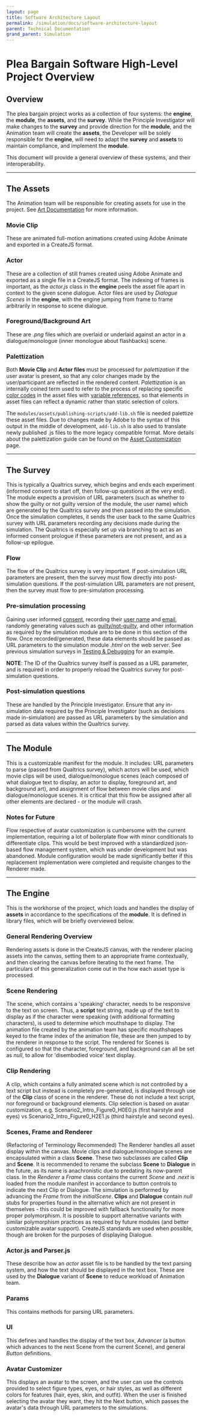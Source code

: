```yaml
---
layout: page
title: Software Architecture Layout
permalink: /simulation/docs/software-architecture-layout
parent: Technical Documentation
grand_parent: Simulation
---
```

# **Plea Bargain Software High-Level Project Overview**

## Overview
The plea bargain project works as a collection of four systems: the **engine**, the **module**, the **assets**, and the **survey**. While the Principle Investigator will make changes to the **survey** and provide direction for the **module**, and the Animation team will create the **assets**, the Developer will be solely responsible for the **engine**, will need to adapt the **survey** and **assets** to maintain compliance, and implement the **module**.

This document will provide a general overview of these systems, and their interoperability.

***

## The Assets
The Animation team will be responsible for creating assets for use in the project. See [Art Documentation](/simulation/docs/art-documentation) for more information.

### Movie Clip
These are animated full-motion animations created using Adobe Animate and exported in a CreateJS format.

### Actor
These are a collection of still frames created using Adobe Animate and exported as a single file in a CreateJS format. The indexing of frames is important, as the *actor.js* class in the **engine** peels the asset file apart in context to the given scene dialogue. Actor files are used by *Dialogue Scenes* in the **engine**, with the engine jumping from frame to frame arbitrarily in response to scene dialogue.

### Foreground/Background Art
These are *.png* files which are overlaid or underlaid against an actor in a dialogue/monologue (inner monologue about flashbacks) scene.

### Palettization
Both **Movie Clip** and **Actor files** must be processed for *palettization* if the user avatar is present, so that any color changes made by the user/participant are reflected in the rendered content. *Palettization* is an internally coined term used to refer to the process of replacing specific <u>color codes</u> in the asset files with <u>variable references</u>, so that elements in asset files can reflect a dynamic rather than static selection of colors.

The `modules/assets/publishing-scripts/add-lib.sh` file is needed palettize these asset files. Due to changes made by Adobe to the syntax of this output in the middle of development, `add-lib.sh` is also used to translate newly published .js files to the more legacy compatible format. More details about the palettization guide can be found on the [Asset Customization](/simulation/docs/asset-customization) page.

***

## The Survey
This is typically a Qualtrics survey, which begins and ends each experiment (informed consent to start off, then follow-up questions at the very end). The module expects a provision of URL parameters (such as whether to show the guilty or not guilty version of the module, the user name) which are generated by the Qualtrics survey and then passed into the simulation. Once the simulation completes, it sends the user back to the same Qualtrics survey with URL parameters recording any decisions made during the simulation. The Qualtrics is especially set up via branching to act as an informed consent prologue if these parameters are not present, and as a follow-up epilogue.

### Flow
The flow of the Qualtrics survey is very important. If post-simulation URL parameters are present, then the survey must flow directly into post-simulation questions. If the post-simulation URL parameters are not present, then the survey must flow to pre-simulation processing.

### Pre-simulation processing
Gaining user informed <u>consent</u>, recording their <u>user name</u> and <u>email</u>, randomly generating values such as <u>guilty/not-guilty</u>, and other information as required by the simulation module are to be done in this section of the flow. Once recorded/generated, these data elements should be passed as URL parameters to the simulation module *.html* on the web server. See previous simulation surveys in [Testing & Debugging](/simulation/docs/testing-and-debugging) for an example.

**NOTE**: The ID of the Qualtrics survey itself is passed as a URL parameter, and is required in order to properly reload the Qualtrics survey for post-simulation questions.

### Post-simulation questions
These are handled by the Principle Investigator. Ensure that any in-simulation data required by the Principle Investigator (such as decisions made in-simulation) are passed as URL parameters by the simulation and parsed as data values within the Qualtrics survey.

***

## The Module
This is a customizable manifest for the module. It includes: URL parameters to parse (passed from Qualtrics survey), which actors will be used, which movie clips will be used, dialogue/monologue scenes (each composed of what dialogue text to display, an actor to display, foreground art, and background art), and assignment of flow between movie clips and dialogue/monologue scenes. It is critical that this flow be assigned after all other elements are declared - or the module will crash.

### Notes for Future
Flow respective of avatar customization is cumbersome with the current implementation, requiring a lot of boilerplate flow with minor conditionals to differentiate clips. This would be best improved with a standardized json-based flow management system, which was under development but was abandoned. Module configuration would be made significantly better if this replacement implementation were completed and requisite changes to the Renderer made.

***

## The Engine
This is the workhorse of the project, which loads and handles the display of **assets** in accordance to the specifications of the **module**. It is defined in library files, which will be briefly overviewed below.

### General Rendering Overview
Rendering assets is done in the CreateJS canvas, with the renderer placing assets into the canvas, setting them to an appropriate frame contextually, and then clearing the canvas before iterating to the next frame. The particulars of this generalization come out in the how each asset type is processed.

### Scene Rendering
The scene, which contains a 'speaking' character, needs to be responsive to the text on screen. Thus, a **script** text string, made up of the text to display as if the character were speaking (with additional formatting characters), is used to determine which mouthshape to display. The animation file created by the animation team has specific mouthshapes keyed to the frame index of the animation file, these are then jumped to by the renderer in response to the script. The rendered for Scenes is configured so that the character, foreground, and background can all be set as *null*, to allow for 'disembodied voice' text display.

### Clip Rendering

A clip, which contains a fully animated scene which is not controlled by a text script but instead is completely pre-generated, is displayed through use of the **Clip** class of scene in the renderer. These do not include a text script, nor foreground or background elements. Clip selection is based on avatar customization, e.g. Scenario2_Intro_Figure0_H0E0.js (first hairstyle and eyes) vs Scenario2_Intro_Figure0_H2E1.js (third hairstyle and second eyes).

### Scenes, Frame and Renderer
(Refactoring of Terminology Recommended) The Renderer handles all asset display within the canvas. Movie clips and dialogue/monologue scenes are encapsulated within a class **Scene**. These two subclasses are called **Clip** and **Scene**. It is recommended to rename the subclass **Scene** to **Dialogue** in the future, as its name is anachronistic due to predating its now-parent class. In the *Renderer* a *Frame* class contains the current *Scene* and *.next* is loaded from the module manifest in accordance to button controls to indicate the next Clip or Dialogue. The simulation is performed by advancing the *Frame* from the *initialScene*. **Clips** and **Dialogue** contain *null* stubs for properties found in the alternative which are not present in themselves - this could be improved with fallback functionality for more proper polymorphism. It is possible to support alternative variants with similar polymorphism practices as required by future modules (and better customizable avatar support). CreateJS standards are used when possible, though are broken for the purposes of displaying Dialogue.

### Actor.js and Parser.js
These describe how an *actor* asset file is to be handled by the text parsing system, and how the text should be displayed in the text box. These are used by the **Dialogue** variant of **Scene** to reduce workload of Animation team.

### Params
This contains methods for parsing URL parameters.

### UI
This defines and handles the display of the text box, *Advancer* (a button which advances to the next Scene from the current Scene), and general *Button* definitions.

### Avatar Customizer
This displays an avatar to the screen, and the user can use the controls provided to select figure types, eyes, or hair styles, as well as different colors for features (hair, eyes, skin, and outfit). When the user is finished selecting the avatar they want, they hit the Next button, which passes the avatar's data through URL parameters to the simulations.

<!-- commented out Deprecated items
## Flow
This is an abandoned work-in-progress to replace the existing module manifest and scene display/transitioning methodology.

## New Renderer
This is an abandoned class.
-->
